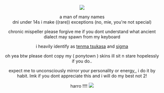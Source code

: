 <div align="center">

  ![](https://media.discordapp.net/attachments/887048432097853440/1237805959292649513/Untitled128_20240508173845.png?ex=663cfc22&is=663baaa2&hm=090f0bb5e04a4107aca9b430a9944f87a604fd4201b2e423bcb8a5b51f7bfce4&=&format=webp&quality=lossless&width=437&height=437)
</div>

<div align="center">
  
a man of many names </br> dni under 14s i make ((rare)) exceptions (no, mie, you're not special)
</div>

<div align="center">
  
chronic mispeller please forgive me if you dont understand what ancient dialect may spawn from my keyboard
</br> 

<div align="center">

i heavily identify as [tenma tsukasa](https://projectsekai.fandom.com/wiki/Tenma_Tsukasa) and [sigma](https://bungostraydogs.fandom.com/wiki/Sigma)
</div>

<div align="center">
  
oh yea btw please dont copy my ( ponytown ) skins ill sit n stare hopelessly if you do..  </br>
</div>

<div align="center">
  
expect me to unconsciously mirror your personality or energy,, i do it by habit. lmk if you dont appreciate this and i will do my best not 2!
</div>

<div align="center">
  
harro !!!! ![](https://media.tenor.com/dNWnWwS0Af0AAAAi/project-sekai-tsukasa-tenma.gif)
</div>
